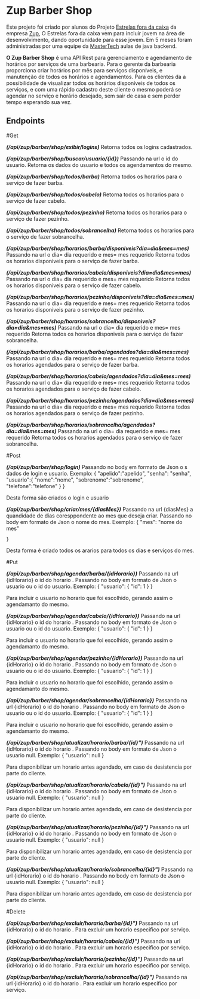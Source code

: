 # Zup Barber Shop
Este projeto foi criado por alunos do Projeto [Estrelas fora da caixa](https://www.zup.com.br/estrelas-fora-da-caixa) da empresa [Zup](https://www.zup.com.br/), O Estrelas fora da caixa vem para incluir jovem na área de desenvolvimento, dando oportunidade  para esse jovem. 
Em 5 meses foram administradas por uma equipe da [MasterTech](https://mastertech.com.br/) aulas de java backend.

**O Zup Barber Shop** é uma API Rest para gerenciamento e agendamento de horários por serviços de uma barbearia.
Para o gerente da barbearia proporciona criar horários por mês para serviços disponíveis, e manutenção de todos os horários e agendamentos.
Para os clientes da a possibilidade de visualizar todos os horários disponíveis de todos os serviços, e com uma rápido cadastro deste cliente o mesmo poderá se agendar no serviço e horário desejado, sem sair de casa e sem perder tempo esperando sua vez.

## Endpoints

#Get

**_(/api/zup/barber/shop/exibir/logins)_**
Retorna todos os logins cadastrados.

**_(/api/zup/barber/shop/buscar/usuario/{id})_**
Passando na url o id do usuario.
Retorna os dados do usuario e todos os agendamentos do mesmo.

**_(/api/zup/barber/shop/todos/barba)_**
Retorna todos os horarios para o serviço de fazer barba.

**_(/api/zup/barber/shop/todos/cabelo)_**
Retorna todos os horarios para o serviço de fazer cabelo.

**_(/api/zup/barber/shop/todos/pezinho)_**
Retorna todos os horarios para o serviço de fazer pezinho.

**_(/api/zup/barber/shop/todos/sobrancelha)_**
Retorna todos os horarios para o serviço de fazer sobrancelha.

**_(/api/zup/barber/shop/horarios/barba/disponiveis?dia=dia&mes=mes)_**
Passando na url o dia= dia requerido e mes= mes requerido
Retorna todos os horarios disponiveis para o serviço de fazer barba.

**_(/api/zup/barber/shop/horarios/cabelo/disponiveis?dia=dia&mes=mes)_**
Passando na url o dia= dia requerido e mes= mes requerido
Retorna todos os horarios disponiveis para o serviço de fazer cabelo.

**_(/api/zup/barber/shop/horarios/pezinho/disponiveis?dia=dia&mes=mes)_**
Passando na url o dia= dia requerido e mes= mes requerido
Retorna todos os horarios disponiveis para o serviço de fazer pezinho.

**_(/api/zup/barber/shop/horarios/sobrancelha/disponiveis?dia=dia&mes=mes)_**
Passando na url o dia= dia requerido e mes= mes requerido
Retorna todos os horarios disponiveis para o serviço de fazer sobrancelha.

**_(/api/zup/barber/shop/horarios/barba/agendados?dia=dia&mes=mes)_**
Passando na url o dia= dia requerido e mes= mes requerido
Retorna todos os horarios agendados para o serviço de fazer barba.

**_(/api/zup/barber/shop/horarios/cabelo/agendados?dia=dia&mes=mes)_**
Passando na url o dia= dia requerido e mes= mes requerido
Retorna todos os horarios agendados para o serviço de fazer cabelo.

**_(/api/zup/barber/shop/horarios/pezinho/agendados?dia=dia&mes=mes)_**
Passando na url o dia= dia requerido e mes= mes requerido
Retorna todos os horarios agendados para o serviço de fazer pezinho.

**_(/api/zup/barber/shop/horarios/sobrancelha/agendados?dia=dia&mes=mes)_**
Passando na url o dia= dia requerido e mes= mes requerido
Retorna todos os horarios agendados para o serviço de fazer sobrancelha.

#Post

**_(/api/zup/barber/shop/login)_**
Passando no body em formato de Json o s dados de login e usuario.
Exemplo:
{
	"apelido":"apelido",
	"senha": "senha",
	"usuario":{
		"nome":"nome",
		"sobrenome":"sobrenome",
		"telefone":"telefone"
	}
}

Desta forma são criados o login e usuario

**_(/api/zup/barber/shop/criar/mes/{diasMes})_**
Passando na url {diasMes} a quandidade de dias coresppondente ao mes que deseja criar.
Passando no body em formato de Json o nome do mes.
Exemplo:
   {
        "mes": "nome do mes"
 
    }

Desta forma é criado todos os ararios para todos os dias e serviços do mes.

#Put

**_(/api/zup/barber/shop/agendar/barba/{idHorario})_**
Passando na url {idHorario} o id do horario .
Passando no body em formato de Json o usuario ou o id do usuario.
Exemplo:
{
	"usuario": {
		"id": 1
	}
}

Para incluir o usuario no horario que foi escolhido, gerando assim o agendamanto do mesmo.

**_(/api/zup/barber/shop/agendar/cabelo/{idHorario})_**
Passando na url {idHorario} o id do horario .
Passando no body em formato de Json o usuario ou o id do usuario.
Exemplo:
{
	"usuario": {
		"id": 1
	}
}

Para incluir o usuario no horario que foi escolhido, gerando assim o agendamanto do mesmo.

**_(/api/zup/barber/shop/agendar/pezinho/{idHorario})_**
Passando na url {idHorario} o id do horario .
Passando no body em formato de Json o usuario ou o id do usuario.
Exemplo:
{
	"usuario": {
		"id": 1
	}
}

Para incluir o usuario no horario que foi escolhido, gerando assim o agendamanto do mesmo.

**_(/api/zup/barber/shop/agendar/sobrancelha/{idHorario})_**
Passando na url {idHorario} o id do horario .
Passando no body em formato de Json o usuario ou o id do usuario.
Exemplo:
{
	"usuario": {
		"id": 1
	}
}

Para incluir o usuario no horario que foi escolhido, gerando assim o agendamanto do mesmo.

**_(/api/zup/barber/shop/atualizar/horario/barba/{id}")_**
Passando na url {idHorario} o id do horario .
Passando no body em formato de Json o usuario null.
Exemplo:
{
	"usuario": null
}

Para disponibilizar um horario antes agendado, em caso de desistencia por parte do cliente.

**_(/api/zup/barber/shop/atualizar/horario/cabelo/{id}")_**
Passando na url {idHorario} o id do horario .
Passando no body em formato de Json o usuario null.
Exemplo:
{
	"usuario": null
}

Para disponibilizar um horario antes agendado, em caso de desistencia por parte do cliente.

**_(/api/zup/barber/shop/atualizar/horario/pezinho/{id}")_**
Passando na url {idHorario} o id do horario .
Passando no body em formato de Json o usuario null.
Exemplo:
{
	"usuario": null
}

Para disponibilizar um horario antes agendado, em caso de desistencia por parte do cliente.

**_(/api/zup/barber/shop/atualizar/horario/sobrancelha/{id}")_**
Passando na url {idHorario} o id do horario .
Passando no body em formato de Json o usuario null.
Exemplo:
{
	"usuario": null
}

Para disponibilizar um horario antes agendado, em caso de desistencia por parte do cliente.

#Delete

**_(/api/zup/barber/shop/excluir/horario/barba/{id}")_**
Passando na url {idHorario} o id do horario .
Para excluir um horario especifico por serviço.

**_(/api/zup/barber/shop/excluir/horario/cabelo/{id}")_**
Passando na url {idHorario} o id do horario .
Para excluir um horario especifico por serviço.

**_(/api/zup/barber/shop/excluir/horario/pezinho/{id}")_**
Passando na url {idHorario} o id do horario .
Para excluir um horario especifico por serviço.

**_(/api/zup/barber/shop/excluir/horario/sobrancelha/{id}")_**
Passando na url {idHorario} o id do horario .
Para excluir um horario especifico por serviço.